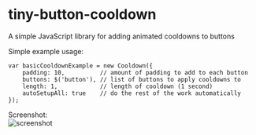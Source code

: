 tiny-button-cooldown
====================

A simple JavaScript library for adding animated cooldowns to buttons

Simple example usage:

    var basicCooldownExample = new Cooldown({
        padding: 10,          // amount of padding to add to each button
        buttons: $('button'), // list of buttons to apply cooldowns to
        length: 1,            // length of cooldown (1 second)
        autoSetupAll: true    // do the rest of the work automatically
    });

Screenshot:  
![screenshot](http://i.imgur.com/BCo51rN.png)
